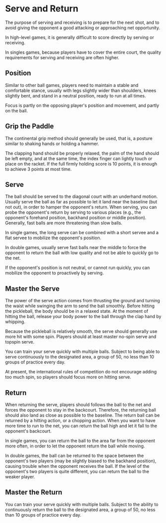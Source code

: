# Serve and Return

The purpose of serving and receiving is to prepare for the next shot, and to avoid giving the opponent a good attacking or approaching net opportunity.

In high-level games, it is generally difficult to score directly by serving or receiving.

In singles games, because players have to cover the entire court, the quality requirements for serving and receiving are often higher.

## Position

Similar to other ball games, players need to maintain a stable and comfortable stance, usually with legs slightly wider than shoulders, knees slightly bent, and stand in a neutral position, ready to run at all times. 

Focus is partly on the opposing player's position and movement, and partly on the ball.

## Grip the Paddle

The continental grip method should generally be used, that is, a posture similar to shaking hands or holding a hammer.

The clapping hand should be properly relaxed, the palm of the hand should be left empty, and at the same time, the index finger can lightly touch or place on the racket. If the full firmly holding score is 10 points, it is enough to achieve 3 points at most time.

## Serve

The ball should be served to the diagonal court with an underhand motion. Usually serve the ball as far as possible to let it land near the baseline (but not out), in order to hamper the opponent's return. When serving, you can probe the opponent's return by serving to various places (e.g., the opponent's forehand position, backhand position or middle position). Generally, fast balls are more threatening than slow balls.

In single games, the long serve can be combined with a short servee and a flat servee to mobilize the opponent's position.

In double games, usually serve fast balls near the middle to force the opponent to return the ball with low quality and not be able to quickly go to the net.

If the opponent's position is not neutral, or cannot run quickly, you can mobilize the opponent to proactively by serving.

## Master the Serve

The power of the serve action comes from thrusting the ground and turning the waist while swinging the arm to send the ball smoothly. Before hitting the pickleball, the body should be in a relaxed state. At the moment of hitting the ball, release your body power to the ball through the clap hand by whipping.

Because the pickleball is relatively smooth, the serve should generally use more hit with some spin. Players should at least master no-spin serve and topspin serve.

You can train your serve quickly with multiple balls. Subject to being able to serve continuously to the designated area, a group of 50, no less than 10 groups of practice every day.

At present, the international rules of competition do not encourage adding too much spin, so players should focus more on hitting serve.

## Return

When returning the serve, players should follows the ball to the net and forces the opponent to stay in the backcourt. Therefore, the returning ball should also land as close as possible to the baseline. The return ball can be returned by a hitting action, or a chopping action. When you want to have more time to run to the net, you can return the ball high and let it fall to the opponent's backcourt.

In single games, you can return the ball to the area far from the opponent more often, in order to let the opponent return the ball while moving.

In double games, the ball can be returned to the space between the opponent's two players (may be slightly biased to the backhand position), causing trouble when the opponent receives the ball. If the level of the opponent's two players is quite different, you can return the ball to the weaker player.

## Master the Return

You can train your serve quickly with multiple balls. Subject to the ability to continuously return the ball to the designated area, a group of 50, no less than 10 groups of practice every day.